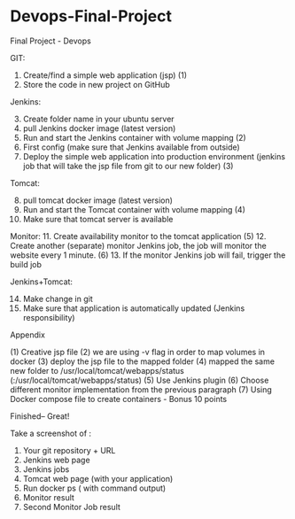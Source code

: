 # Devops-Final-Project
Final Project - Devops 

GIT:

1.	Create/find a simple web application (jsp) (1)
2.	Store the code in new project on GitHub



Jenkins:

3.	Create folder name in your ubuntu server 
4.	pull Jenkins docker image (latest version)
5.	Run and start the Jenkins container with volume mapping (2)
6.	First config (make sure that Jenkins available from outside)
7.	Deploy the simple web application into production environment (jenkins job that will take the jsp file from git to our new folder) (3)


Tomcat:

8.	pull tomcat docker image (latest version)
9.	Run and start the Tomcat container with volume mapping (4)
10.	Make sure that tomcat server is available

Monitor:
11.	Create availability monitor to the tomcat application (5)
12.	Create another (separate) monitor Jenkins job, the job will monitor the website every 1 minute. (6)
13.	If the monitor Jenkins job will fail, trigger the build job

Jenkins+Tomcat:

14. Make change in git
15. Make sure that application is automatically updated (Jenkins responsibility)


Appendix


(1)	Creative jsp file 
(2) we are using -v flag in order to map volumes in docker 
(3) deploy the jsp file to the mapped folder
(4) mapped the same new folder to /usr/local/tomcat/webapps/status 
(<new-folder>:/usr/local/tomcat/webapps/status) 
(5) Use Jenkins plugin
(6) Choose different monitor implementation from the previous paragraph 
(7) Using Docker compose file to create containers - Bonus 10 points


Finished– Great!


Take a screenshot of :
1.	Your git repository + URL 
2.	Jenkins web page 
3.	Jenkins jobs
4.	Tomcat web page (with your application)
5.	Run docker ps ( with command output)
6.	Monitor result
7.	Second Monitor Job result
